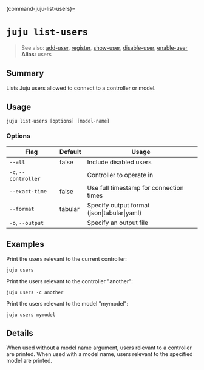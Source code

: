 (command-juju-list-users)=
# `juju list-users`
> See also: [add-user](#add-user), [register](#register), [show-user](#show-user), [disable-user](#disable-user), [enable-user](#enable-user)
**Alias:** users

## Summary
Lists Juju users allowed to connect to a controller or model.

## Usage
```juju list-users [options] [model-name]```

### Options
| Flag | Default | Usage |
| --- | --- | --- |
| `--all` | false | Include disabled users |
| `-c`, `--controller` |  | Controller to operate in |
| `--exact-time` | false | Use full timestamp for connection times |
| `--format` | tabular | Specify output format (json&#x7c;tabular&#x7c;yaml) |
| `-o`, `--output` |  | Specify an output file |

## Examples

Print the users relevant to the current controller:

    juju users
    
Print the users relevant to the controller "another":

    juju users -c another

Print the users relevant to the model "mymodel":

    juju users mymodel


## Details
When used without a model name argument, users relevant to a controller are printed.
When used with a model name, users relevant to the specified model are printed.